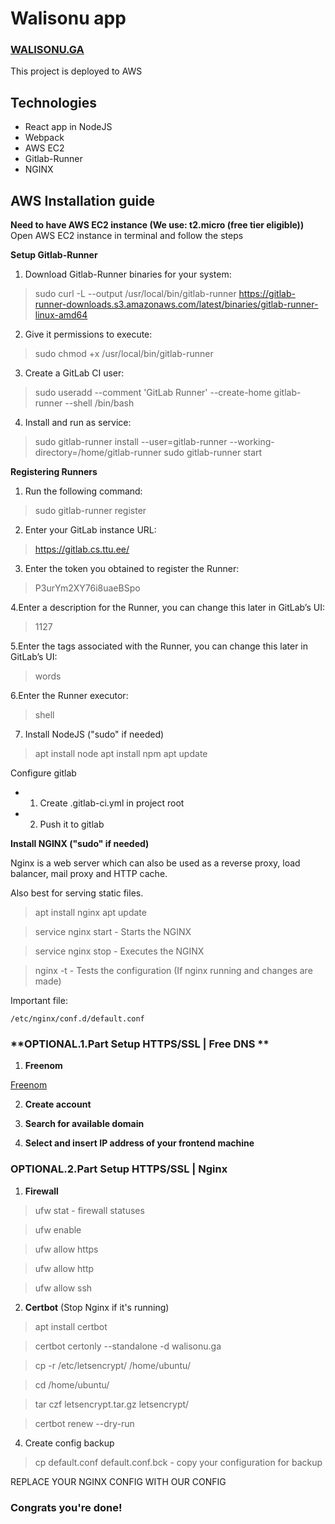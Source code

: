 # Walisonu app

### **[WALISONU.GA](https://walisonu.ga)**
This project is deployed to AWS

## Technologies

- React app in NodeJS
- Webpack
- AWS EC2
- Gitlab-Runner
- NGINX

## AWS Installation guide

**Need to have AWS EC2 instance (We use: t2.micro (free tier eligible))**
Open AWS EC2 instance in terminal and follow the steps

**Setup Gitlab-Runner**
1. Download Gitlab-Runner binaries for your system:
>sudo curl -L --output /usr/local/bin/gitlab-runner https://gitlab-runner-downloads.s3.amazonaws.com/latest/binaries/gitlab-runner-linux-amd64

2. Give it permissions to execute:
> sudo chmod +x /usr/local/bin/gitlab-runner

3. Create a GitLab CI user:
>sudo useradd --comment 'GitLab Runner' --create-home gitlab-runner --shell /bin/bash

4. Install and run as service:
>sudo gitlab-runner install --user=gitlab-runner --working-directory=/home/gitlab-runner
sudo gitlab-runner start

**Registering Runners**

1. Run the following command:
>sudo gitlab-runner register

2. Enter your GitLab instance URL:
>https://gitlab.cs.ttu.ee/

3. Enter the token you obtained to register the Runner:
>P3urYm2XY76i8uaeBSpo

4.Enter a description for the Runner, you can change this later in GitLab’s UI:
>1127

5.Enter the tags associated with the Runner, you can change this later in GitLab’s UI:
>words

6.Enter the Runner executor:
>shell

7. Install NodeJS ("sudo" if needed)
>apt install node
apt install npm
apt update


Configure gitlab
- 1. Create .gitlab-ci.yml in project root
- 2. Push it to gitlab

 **Install NGINX ("sudo" if needed)**

Nginx is a web server which can also be used as a reverse proxy, load balancer, mail proxy and HTTP cache.

Also best for serving static files.

>apt install nginx
apt update

>service nginx start - Starts the NGINX

>service nginx stop   - Executes the NGINX

> nginx -t              - Tests the configuration (If nginx running and changes are made)

Important file:

	/etc/nginx/conf.d/default.conf

### **OPTIONAL.1.Part Setup HTTPS/SSL | Free DNS **

1. **Freenom**

[Freenom](https://www.freenom.com/)

2. **Create account**

3. **Search for available domain**

4. **Select and insert IP address of your frontend machine**


### **OPTIONAL.2.Part Setup HTTPS/SSL | Nginx**

1. **Firewall**
>ufw stat                 - firewall statuses

>ufw enable

>ufw allow https

>ufw allow http

>ufw allow ssh

2. **Certbot** (Stop Nginx if it's running)

>apt install certbot

>certbot certonly --standalone -d walisonu.ga     

>cp -r /etc/letsencrypt/ /home/ubuntu/

>cd /home/ubuntu/

>tar czf letsencrypt.tar.gz letsencrypt/

>certbot renew --dry-run 

4. Create config backup 
>cp default.conf default.conf.bck   - copy your configuration for backup

REPLACE YOUR NGINX CONFIG WITH OUR CONFIG


### **Congrats you're done!**
